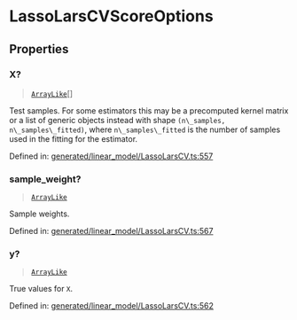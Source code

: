 # LassoLarsCVScoreOptions

## Properties

### X?

> [`ArrayLike`](../types/ArrayLike.md)[]

Test samples. For some estimators this may be a precomputed kernel matrix or a list of generic objects instead with shape `(n\_samples, n\_samples\_fitted)`, where `n\_samples\_fitted` is the number of samples used in the fitting for the estimator.

Defined in:  [generated/linear\_model/LassoLarsCV.ts:557](https://github.com/transitive-bullshit/scikit-learn-ts/blob/122b3c0/packages/sklearn/src/generated/linear_model/LassoLarsCV.ts#L557)

### sample\_weight?

> [`ArrayLike`](../types/ArrayLike.md)

Sample weights.

Defined in:  [generated/linear\_model/LassoLarsCV.ts:567](https://github.com/transitive-bullshit/scikit-learn-ts/blob/122b3c0/packages/sklearn/src/generated/linear_model/LassoLarsCV.ts#L567)

### y?

> [`ArrayLike`](../types/ArrayLike.md)

True values for `X`.

Defined in:  [generated/linear\_model/LassoLarsCV.ts:562](https://github.com/transitive-bullshit/scikit-learn-ts/blob/122b3c0/packages/sklearn/src/generated/linear_model/LassoLarsCV.ts#L562)
